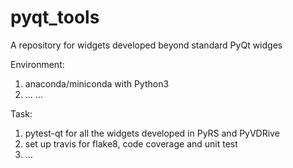 # pyqt_tools
A repository for widgets developed beyond standard PyQt widges

Environment:
  1. anaconda/miniconda with Python3
  2. ... ...

Task:

  1. pytest-qt for all the widgets developed in PyRS and PyVDRive
  2. set up travis for flake8, code coverage and unit test
  3. ...
